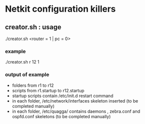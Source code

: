 # Netkit configuration killers
## creator.sh : usage
./creator.sh <device name> <highest number of devices> <router = 1 | pc = 0>
### example 
./creator.sh r 12 1
### output of example
* folders from r1 to r12 
* scripts from r1.startup to r12.startup
* startup scripts contain /etc/init.d restart command 
* in each folder, /etc/network/interfaces skeleton inserted (to be completed manually)
* in each folder, /etc/quagga/ contains daemons , zebra.conf and ospfd.conf skeletons (to be completed manually)

